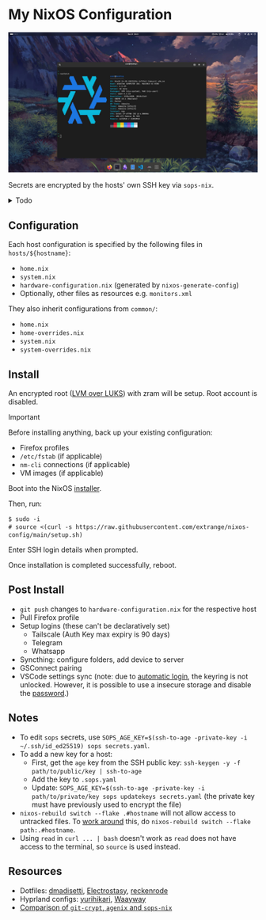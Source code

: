 # My NixOS Configuration

![screenshot](./screenshot.jpg)

Secrets are encrypted by the hosts' own SSH key via `sops-nix`.

<details>
<summary>Todo</summary>

- [ ] Test: override ffmpeg back to without lib_fdkaac (probably override config?)
- [ ] Gnome DND on timer
- [ ] Background change on morning and night with randomization of wallpapers (choose wallpapers first)
- [ ] Desktop: see if vscode insiders fixes blurry issue
- [ ] automated updates: move to git, autodeployment
- [ ] nnn: cd on quit, fzf-like search
- [ ] Default applications for PDF, text files
- [ ] Hyprland
- [ ] Impermanence module

</details>

## Configuration

Each host configuration is specified by the following files in `hosts/${hostname}`:

- `home.nix`
- `system.nix`
- `hardware-configuration.nix` (generated by `nixos-generate-config`)
- Optionally, other files as resources e.g. `monitors.xml`

They also inherit configurations from `common/`:

- `home.nix`
- `home-overrides.nix`
- `system.nix`
- `system-overrides.nix`

## Install

An encrypted root ([LVM over LUKS]) with zram will be setup. Root account is disabled.

> [!IMPORTANT]
> Before installing anything, back up your existing configuration:
>
> - Firefox profiles
> - `/etc/fstab` (if applicable)
> - `nm-cli` connections (if applicable)
> - VM images (if applicable)

Boot into the NixOS [installer].

Then, run:

```text
$ sudo -i
# source <(curl -s https://raw.githubusercontent.com/extrange/nixos-config/main/setup.sh)
```

Enter SSH login details when prompted.

Once installation is completed successfully, reboot.

## Post Install

- `git push` changes to `hardware-configuration.nix` for the respective host
- Pull Firefox profile
- Setup logins (these can't be declaratively set)
  - Tailscale (Auth Key max expiry is 90 days)
  - Telegram
  - Whatsapp
- Syncthing: configure folders, add device to server
- GSConnect pairing
- VSCode settings sync (note: due to [automatic login], the keyring is not unlocked. However, it is possible to use a insecure storage and disable the [password].)

## Notes

- To edit `sops` secrets, use `SOPS_AGE_KEY=$(ssh-to-age -private-key -i ~/.ssh/id_ed25519) sops secrets.yaml`.
- To add a new key for a host:
  - First, get the `age` key from the SSH public key: `ssh-keygen -y -f path/to/public/key | ssh-to-age`
  - Add the key to `.sops.yaml`
  - Update: `SOPS_AGE_KEY=$(ssh-to-age -private-key -i path/to/private/key sops updatekeys secrets.yaml` (the private key must have previously used to encrypt the file)
- `nixos-rebuild switch --flake .#hostname` will not allow access to untracked files. To [work around] this, do `nixos-rebuild switch --flake path:.#hostname`.
- Using `read` in `curl ... | bash` doesn't work as `read` does not have access to the terminal, so `source` is used instead.

## Resources

- Dotfiles: [dmadisetti], [Electrostasy], [reckenrode]
- Hyprland configs: [yurihikari], [Waayway]
- [Comparison of `git-crypt`, `agenix` and `sops-nix`][secrets]

[secrets]: https://lgug2z.com/articles/handling-secrets-in-nixos-an-overview/
[Waayway]: https://github.com/Waayway/hyprland-waayway
[yurihikari]: https://github.com/yurihikari/garuda-sway-config
[electrostasy]: https://github.com/Electrostasy/dots
[reckenrode]: https://github.com/reckenrode/nixos-configs
[dmadisetti]: https://github.com/dmadisetti/.dots
[work around]: https://discourse.nixos.org/t/dirty-nixos-rebuild-build-flake-issues/30078/2
[LVM over LUKS]: https://wiki.archlinux.org/title/dm-crypt/Encrypting_an_entire_system#LVM_on_LUKS
[installer]: https://channels.nixos.org/nixos-23.11/latest-nixos-minimal-x86_64-linux.iso
[automatic login]: https://askubuntu.com/questions/1352398/asking-for-password-when-i-open-vscode-for-the-first-time
[password]: https://askubuntu.com/questions/24770/gnome-keyring-keeps-asking-for-a-password-that-doesnt-exist/24773#24773
